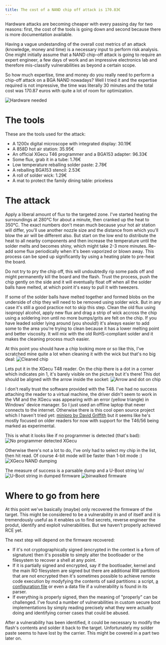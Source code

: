 ```yaml
---
title: The cost of a NAND chip off attack is 170.83€
---
```


Hardware attacks are becoming cheaper with every passing day for two reasons: first, the cost of the tools is going down and second because there is more documentation available.

Having a vague undestanding of the overall cost metrics of an attack (knowledge, money and time) is a necessary input to perform risk analysis. One might initially assume that a NAND chip-off attack is going to require an expert engineer, a few days of work and an impressive electronics lab and therefore mis-classify vulnerabilities as beyond a certain scope.

So how much expertise, time and money do you really need to perform a chip-off attack on a BGA NAND nowadays? Well I tried it and the expertise required is not impressive, the time was literally 30 minutes and the total cost was 170.87 euros with quite a lot of room for optimization.

![Hardware needed](./nand_chip_off/matos.jpg)

The tools
=========

These are the tools used for the attack:

* A 1200x digital microscope with integrated display: 30.19€
* A 858D hot air station: 35.95€
* An official XGecu T46 programmer and a BGA153 adapter: 96.33€
* Some flux, grab it in a tube: 1.76€
* Low temperature reballing solder paste: 2.78€
* A reballing BGA153 stencil: 2.53€
* A roll of solder wick: 1.29€
* A mat to protect the family dining table: priceless

The attack
==========

Apply a liberal amount of flux to the targeted zone. I've started heating the surroundings at 280°C for about a minute, then cranked up the heat to 350°C. The exact numbers don't mean much because your hot air station will differ, you'll use another nozzle size and the distance from which you'll blow the air will be different also. But start on the low end to distribute the heat to all nearby components and then increase the temperature until the solder melts and becomes shiny, which might take 2-3 more minutes. Re-add some flux periodically when it's been vaporized or blown away. This process can be sped up significantly by using a heating plate to pre-heat the board.

Do not try to pry the chip off, this will undoubtedly rip some pads off and might permanently kill the board and the flash. Trust the process, push the chip gently on the side and it will eventually float off when all the solder balls have melted, at which point it's easy to pull it with tweezers.

If some of the solder balls have melted together and formed blobs on the underside of chip they will need to be removed using solder wick. But in any case it's still a good practice not to skip this step. Clean the old flux using isopropyl alcohol, apply new flux and drag a strip of wick accross the chip using a soldering iron until no more bumps/grits are felt on the chip. If you have leaded solder lying around (you should!) it's always easier to add some to the area you're trying to clean because it has a lower melting point and better viscosity. It will mix with the old RoHS-compliant solder and it makes the cleaning process much easier.

At this point you should have a chip looking more or so like this, I've scratched mine quite a lot when cleaning it with the wick but that's no big deal:
![Cleaned chip](./nand_chip_off/cleaned_chip.JPG)

Lets put it in the XGecu T48 reader. On the chip there is a dot in a corner which indicates pin 1, it's barely visible on the picture but it's there! This dot should be aligned with the arrow inside the socket:
![Arrow and dot on chip](./nand_chip_off/arrow_dot.jpg)

I don't really trust the software provided with the T48. I've had no success attaching the reader to a virtual machine, the driver didn't seem to work in the VM and the XGecu was appearing with an error (yellow triangle) in Windows' device manager. So I just used an offline laptop that never connects to the internet. Otherwise there is this cool open source project which I haven't tried yet: [minipro by David Griffith](https://gitlab.com/DavidGriffith/minipro) but it seems like he's mostly focused on older readers for now with support for the T46/56 being marked as experimental.

This is what it looks like if no programmer is detected (that's bad):
![No programmer detected XGecu](./nand_chip_off/no_programmer_detected.png)

Otherwise there's not a lot to do, I've only had to select my chip in the list, then hit read. Of course 4-bit mode will be faster than 1-bit mode :)
![XGecu NAND dumping](./nand_chip_off/dump.jpg)

The measure of success is a parsable dump and a U-Boot string \o/
![U-Boot string in dumped firmware](./nand_chip_off/u-boot.jpg)
![binwalked firmware](./nand_chip_off/binwalk.jpg)

Where to go from here
=====================

At this point we've basically (maybe) only recovered the firmware of the target. This might be considered to be a vulnerability in and of itself and it is tremendously useful as it enables us to find secrets, reverse engineer the produt, identify and exploit vulnerabilities. But we haven't properly achieved RCE yet.

The next step will depend on the firmware recovered:

* If it's not cryptographically signed (encrypted in the context is a form of signature) then it's possible to simply alter the bootloader or the filesystem to recover a shell at any point.
* If it is partially signed and encrypted, say if the bootloader, kernel and the main RO filesystem are signed but there are additional RW partitions that are not encrypted then it's sometimes possible to achieve remote code execution by modyfying the contents of said partitions: a script, [a configuration file](https://www.rsyslog.com/doc/configuration/modules/omprog.html) or even a data file if a vulnerability is found in its parser.
* If everything is properly signed, then the meaning of "properly" can be challenged. I've found a number of vulnerabilities in custom secure boot implementations by simply reading precisely what they were actually doing and identifying corner cases that could be abused.

After a vulnerability has been identified, it could be necessary to modify the flash's contents and solder it back to the target. Unfortunately my solder paste seems to have lost by the carrier. This might be covered in a part two later on.
